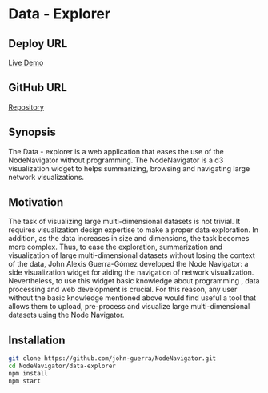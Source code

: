 # Data - Explorer

## Deploy URL
[Live Demo](https://john-guerra.github.io/NodeNavigator/data-explorer/build/index.html)

## GitHub URL

[Repository](https://github.com/john-guerra/NodeNavigator/data-explorer)

## Synopsis
The Data - explorer is a web application that eases the use of the NodeNavigator without programming. The NodeNavigator is a d3 visualization widget to helps summarizing, browsing and navigating large network visualizations.

## Motivation
The task of visualizing large multi-dimensional datasets is not trivial. It requires visualization design expertise to make a proper data exploration. In addition, as the data increases in size and dimensions, the task becomes more complex. Thus, to ease the exploration, summarization and visualization of large multi-dimensional datasets without losing the context of the data, John Alexis Guerra-Gómez developed the Node Navigator: a side visualization widget for aiding the navigation of network visualization. Nevertheless, to use this widget basic knowledge about programming , data processing and web development is crucial. For this reason, any user without the basic knowledge mentioned above would find useful a tool that allows them to upload, pre-process and visualize large multi-dimensional datasets using the Node Navigator.

## Installation
```sh
git clone https://github.com/john-guerra/NodeNavigator.git
cd NodeNavigator/data-explorer
npm install
npm start
```